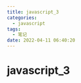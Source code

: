 ```yaml
---
title: javascript_3
categories:
  - javascript
tags:
  - 笔记
date: 2022-04-11 06:40:20
---
```


# javascript_3
